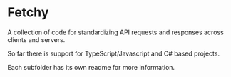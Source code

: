 # Fetchy
A collection of code for standardizing API requests and responses across clients and servers.

So far there is support for TypeScript/Javascript and C# based projects.

Each subfolder has its own readme for more information.